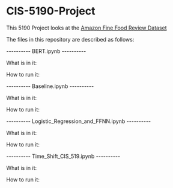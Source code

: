 # CIS-5190-Project

This 5190 Project looks at the [Amazon Fine Food Review Dataset](https://www.kaggle.com/datasets/snap/amazon-fine-food-reviews?datasetId=18&sortBy=voteCount)

The files in this repository are described as follows:

---------- BERT.ipynb ----------

What is in it:

How to run it:

---------- Baseline.ipynb ----------

What is in it:

How to run it:

---------- Logistic_Regression_and_FFNN.ipynb ----------

What is in it:

How to run it:

---------- Time_Shift_CIS_519.ipynb ----------

What is in it:

How to run it:

